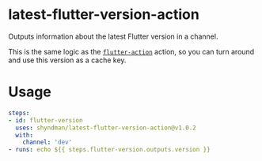 # latest-flutter-version-action

Outputs information about the latest Flutter version in a channel.

This is the same logic as the
[`flutter-action`](https://github.com/subosito/flutter-action) action, so you
can turn around and use this version as a cache key.

# Usage

```yaml
steps:
- id: flutter-version
  uses: shyndman/latest-flutter-version-action@v1.0.2
  with:
    channel: 'dev'
- runs: echo ${{ steps.flutter-version.outputs.version }}
```
